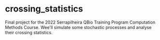 # crossing_statistics
Final project for the 2022 Serrapilheira QBio Training Program Computation Methods Course. Wee'll simulate some stochastic processes and analyse their crossing statistics.
